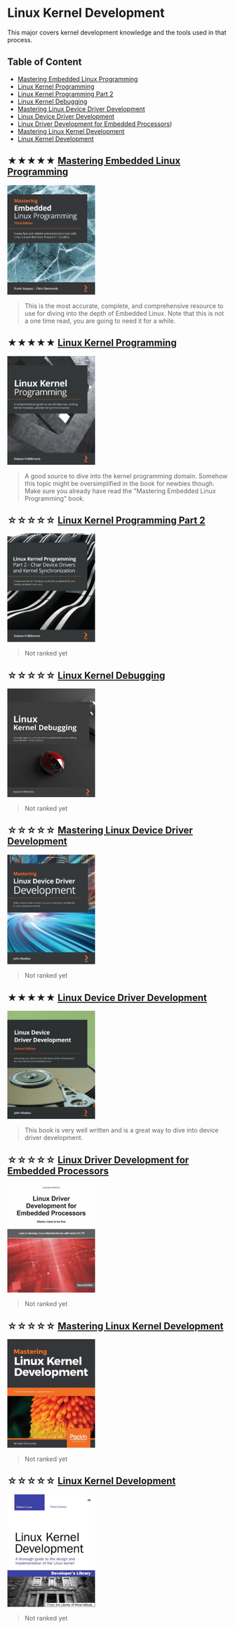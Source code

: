 # Linux Kernel Development

This major covers kernel development knowledge
and the tools used in that process.

## Table of Content

* [Mastering Embedded Linux Programming](#-mastering-embedded-linux-programming)
* [Linux Kernel Programming](#-linux-kernel-programming)
* [Linux Kernel Programming Part 2](#-linux-kernel-programming-part-2)
* [Linux Kernel Debugging](#-linux-kernel-debugging)
* [Mastering Linux Device Driver Development](#-mastering-linux-device-driver-development)
* [Linux Device Driver Development](#-linux-device-driver-development)
* [Linux Driver Development for Embedded Processors](#-linux-device-development-for-embedded-processors))
* [Mastering Linux Kernel Development](#-mastering-linux-kernel-development)
* [Linux Kernel Development](#-linux-kernel-development)

## ★★★★★ [Mastering Embedded Linux Programming](books/9781789530384.md)
[<img alt="9781789530384" src="covers/9781789530384.jpg" width="200"/>](books/9781789530384.md)

> This is the most accurate, complete, and comprehensive resource to
> use for diving into the depth of Embedded Linux.
> Note that this is not a one time read, you are going to need it for a while.

## ★★★★★ [Linux Kernel Programming](books/9781789953435.md)
[<img alt="9781789953435" src="covers/9781789953435.jpg" width="200"/>](books/9781789953435.md)

> A good source to dive into the kernel programming domain.
> Somehow this topic might be oversimplified in the book for newbies though.
> Make sure you already have read the "Mastering Embedded Linux Programming" book.

## ☆☆☆☆☆ [Linux Kernel Programming Part 2](books/9781801079518.md)
[<img alt="9781801079518" src="covers/9781801079518.jpg" width="200"/>](books/9781801079518.md)

> Not ranked yet

## ☆☆☆☆☆ [Linux Kernel Debugging](books/9781801075039.md)
[<img alt="9781801075039" src="covers/9781801075039.jpg" width="200"/>](books/9781801075039.md)

> Not ranked yet

## ☆☆☆☆☆ [Mastering Linux Device Driver Development](books/9781789342208.md)
[<img alt="9781789342208" src="covers/9781789342208.jpg" width="200"/>](books/9781789342208.md)

> Not ranked yet

## ★★★★★ [Linux Device Driver Development](books/9781803240060.md)
[<img alt="9781803240060" src="covers/9781803240060.jpg" width="200"/>](books/9781803240060.md)

> This book is very well written and is a great way to dive into device driver development.

## ☆☆☆☆☆ [Linux Driver Development for Embedded Processors](books/9781729321829.md)
[<img alt="9781729321829" src="covers/9781729321829.jpg" width="200"/>](books/9781729321829.md)

> Not ranked yet

## ☆☆☆☆☆ [Mastering Linux Kernel Development](books/9781785883057.md)
[<img alt="9781785883057" src="covers/9781785883057.jpg" width="200"/>](books/9781785883057.md)

> Not ranked yet

## ☆☆☆☆☆ [Linux Kernel Development](books/9780672329463.md)
[<img alt="9780672329463" src="covers/9780672329463.jpg" width="200"/>](books/9780672329463.md)

> Not ranked yet
